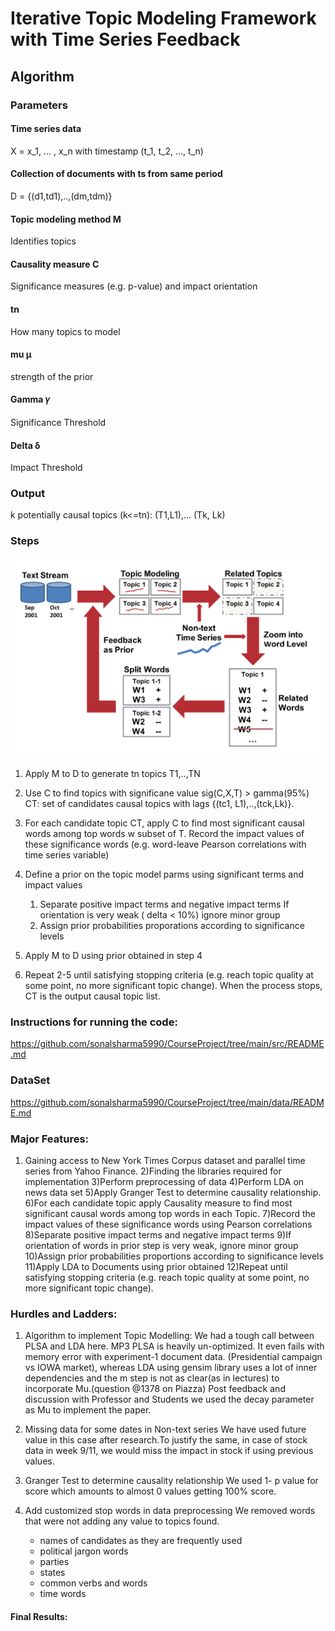 # Iterative Topic Modeling Framework with Time Series Feedback

## Algorithm
### Parameters
#### Time series data
X = x_1, ... , x_n with timestamp (t_1, t_2, ..., t_n)

#### Collection of documents with ts from same period
D = {(d1,td1),..,(dm,tdm)}

#### Topic modeling method M
Identifies topics

#### Causality measure C
Significance measures (e.g. p-value) and impact orientation


#### tn
How many topics to model

#### mu μ
strength of the prior

#### Gamma 𝛾
Significance Threshold

#### Delta δ
Impact Threshold

### Output
k potentially causal topics
(k<=tn): (T1,L1),... (Tk, Lk)


### Steps 
![Algorithm Steps](./Algorithm.png)
1. Apply M to D to generate tn topics T1,..,TN
2. Use C to find topics with significane value sig(C,X,T) > gamma(95%)
   CT: set of candidates causal topics with lags {(tc1, L1),..,(tck,Lk)}.
3. For each candidate topic CT, apply C to find most significant
   causal words among top words w subset of T.
   Record the impact values of these significance words (e.g. word-leave Pearson 
   correlations with time series variable)
4. Define a prior on the topic model parms using significant terms and impact values
   1. Separate positive impact terms and negative impact terms
      If orientation is very weak ( delta < 10%) ignore minor group
   2. Assign prior probabilities proporations according to significance levels
   
5. Apply M to D using prior obtained in step 4 
6. Repeat 2-5 until satisfying stopping criteria (e.g. reach topic quality at some point,
no more significant topic change). When the process stops, CT is the output causal topic
list.

### Instructions for running the code:
https://github.com/sonalsharma5990/CourseProject/tree/main/src/README.md

### DataSet
https://github.com/sonalsharma5990/CourseProject/tree/main/data/README.md

 
### Major Features:
   1) Gaining access to New York Times Corpus dataset and parallel time series from Yahoo Finance.
   2)Finding the libraries required for implementation
   3)Perform preprocessing of data
   4)Perform LDA on news data set
   5)Apply Granger Test to determine causality relationship. 
   6)For each candidate topic apply Causality measure to find most significant causal words among top words in each Topic.
   7)Record the impact values of these significance words using Pearson correlations 
   8)Separate positive impact terms and negative impact terms
   9)If orientation of words in prior step is very weak, ignore minor group
   10)Assign prior probabilities proportions according to significance levels
   11)Apply LDA to Documents using prior obtained 
   12)Repeat until satisfying stopping criteria (e.g. reach topic quality at some point, no more significant topic change).



### Hurdles and Ladders:
1) Algorithm to implement Topic Modelling:
   We had a tough call between PLSA and LDA here. 
   MP3 PLSA is heavily un-optimized. It even fails with memory error with experiment-1 document data. (Presidential campaign vs IOWA market), whereas LDA using gensim library      uses a lot of inner dependencies and the m step is not as clear(as in lectures) to incorporate Mu.(question @1378 on Piazza)
   Post feedback and discussion with Professor and Students we used the decay parameter as Mu to implement the paper.

2) Missing data for some dates in Non-text series 
   We have used future value in this case after research.To justify the same, in case of stock data in week 9/11, we would miss the impact in stock if using previous values.
 
3) Granger Test to determine causality relationship
   We used 1- p value for score which amounts to almost 0 values getting 100% score.

4) Add customized stop words in data preprocessing
   We removed words that were not adding any value to topics found.
      * names of candidates as they are frequently used
      * political jargon words
      * parties
      * states
      * common verbs and words
      * time words


#### Final Results:

